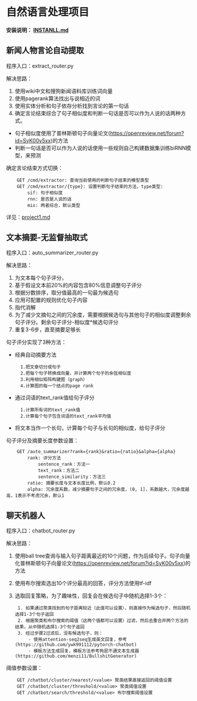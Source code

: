 # 自然语言处理项目

#### 安装说明： [INSTANLL.md](./INSTALL.md)

## 新闻人物言论自动提取
程序入口：extract_router.py

解决思路：
1. 使用wiki中文和搜狗新闻语料库训练词向量
2. 使用pagerank算法找出与说相近的词
3. 使用实体分析和句子依存分析找到言论的第一句话
4. 确定言论结束综合了句子相似度和判断一句话是否可以作为人说的话两种方式。
- 句子相似度使用了普林斯顿句子向量论文(https://openreview.net/forum?id=SyK00v5xx)的方法
- 判断一句话是否可以作为人说的话使用一些规则自己构建数据集训练biRNN模型，来预测

确定言论结束方式切换：

        GET /cmd/extractor: 查询当前使用的判断句子结束的模型类型
        GET /cmd/extractor/{type}: 设置判断句子结束的方法，type类型: 
            sif: 句子相似度
            rnn: 是否是人说的话
            mix: 两者综合，默认类型

详见：[project1.md](./project1.md)

## 文本摘要-无监督抽取式
程序入口：auto_summarizer_router.py

解决思路：
1. 为文本每个句子评分，
2. 基于假设文本前20%的内容包含80%信息调整句子评分
3. 根据分数排序，取分值最高的一句最为候选句
4. 应用可配置的规则优化句子内容
5. 指代消解
6. 为了减少文摘句之间的冗余度，需要根据候选句与其他句子的相似度调整剩余句子评分。剩余句子评分-相似度*候选句评分
7. 重复3-6步，直至摘要足够长

句子评分实现了3种方法：
- 经典自动摘要方法

        1.把文章切分成句子
        2.把每个句子转换成向量，并计算两个句子的余弦相似度
        3.利用相似矩阵构建图（graph）
        4.计算图的每一个结点的page rank
       
- 通过词语的text_rank值给句子评分

        1.计算所有词的text_rank值
        2.计算每个句子包含词语的text_rank平均值

- 将文本当作一个长句，计算每个句子与长句的相似度，给句子评分

句子评分及摘要长度参数设置：

        GET /auto_summarizer?rank={rank}&ratio={ratio}&alpha={alpha}
            rank: 评分方法
                sentence_rank：方法一
                text_rank：方法二
                sentence_similarity：方法三
            ratio: 摘要长度与文本长度比例，默认0.2
            alpha: 冗余度系数，减少摘要句子之间的冗余度，(0, 1]，系数越大，冗余度越高，1表示不考虑冗余，默认1

## 聊天机器人
程序入口：chatbot_router.py

解决思路：
1. 使用ball tree查询与输入句子距离最近的10个问题，作为后续句子。句子向量化普林斯顿句子向量论文(https://openreview.net/forum?id=SyK00v5xx)的方法
2. 使用布尔搜索选出10个评分最高的回答，评分方法使用tf-idf
3. 选取回复策略，为了趣味性，回复会在候选句子中随机选择1-3个：

        1. 如果通过聚类找到的句子距离较近（此值可以设置），则直接作为候选句子，然后随机选择1-3个句子返回
        2. 根据聚类和布尔搜索的阈值（这两个值都可以设置）过滤，然后去重合并两个方法的结果，从中随机选择1-3个句子返回
        3. 经过步骤2过滤后，没有候选句子，则：
            - 使用attention-seq2seq生成英文回复，参考(https://github.com/ywk991112/pytorch-chatbot)
            - 模板方法生成回复，模板方法参考狗屁不通文本生成器(https://github.com/menzi11/BullshitGenerator)
        
阈值参数设置：

        GET /chatbot/cluster/nearest/<value> 聚类结果直接返回的阈值设置
        GET /chatbot/cluster/threshold/<value> 聚类阈值设置
        GET /chatbot/search/threshold/<value> 布尔搜索阈值设置

